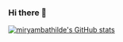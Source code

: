 ### Hi there 👋

[![miryambathilde's GitHub stats](https://github-readme-stats.vercel.app/api?username=miryambahilde)](https://github.com/miryambathilde/github-readme-stats)


<!--
**miryambathilde/miryambathilde** is a ✨ _special_ ✨ repository because its `README.md` (this file) appears on your GitHub profile.

Here are some ideas to get you started:

- 🔭 I’m currently working on ...
- 🌱 I’m currently learning ...
- 👯 I’m looking to collaborate on ...
- 🤔 I’m looking for help with ...
- 💬 Ask me about ...
- 📫 How to reach me: ...
- 😄 Pronouns: ...
- ⚡ Fun fact: ...
-->
